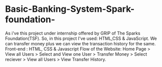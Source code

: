 # Basic-Banking-System-Spark-foundation-
As i've this project under internship offered by GRIP of The Sparks Foundation(TSF). So, in this project I've used: HTML,CSS &amp; JavaScript. We can transfer money plus we can view the transaction history for the same.
Front-end : HTML, CSS & Javascript
Flow of the Website: Home Page > View all Users > Select and View one User > Transfer Money > Select reciever > View all Users > View Transfer History.
